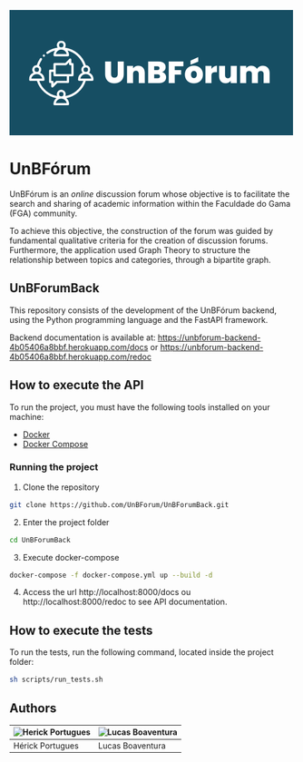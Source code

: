 ![unbforum_logo](./assets/logo.png)

# UnBFórum

UnBFórum is an *online* discussion forum whose objective is to facilitate the search and sharing of academic information within the Faculdade do Gama (FGA) community.

To achieve this objective, the construction of the forum was guided by fundamental qualitative criteria for the creation of discussion forums. Furthermore, the application used Graph Theory to structure the relationship between topics and categories, through a bipartite graph.

## UnBForumBack

This repository consists of the development of the UnBFórum backend, using the Python programming language and the FastAPI framework.

Backend documentation is available at: https://unbforum-backend-4b05406a8bbf.herokuapp.com/docs or https://unbforum-backend-4b05406a8bbf.herokuapp.com/redoc

## How to execute the API

To run the project, you must have the following tools installed on your machine:

- [Docker](https://docs.docker.com/get-docker/)
- [Docker Compose](https://docs.docker.com/compose/install/)

### Running the project

1. Clone the repository
```bash
git clone https://github.com/UnBForum/UnBForumBack.git
```

2. Enter the project folder
```bash
cd UnBForumBack
```

3. Execute docker-compose
```bash
docker-compose -f docker-compose.yml up --build -d
```

4. Access the url http://localhost:8000/docs ou http://localhost:8000/redoc to see API documentation.

## How to execute the tests

To run the tests, run the following command, located inside the project folder:
```bash
sh scripts/run_tests.sh
```

## Authors

| ![Herick Portugues](https://github.com/herickport.png?size=96) | ![Lucas Boaventura](https://github.com/lboaventura25.png?size=96) |
|----------------------------------------------------------------|-------------------------------------------------------------------|
| Hérick Portugues                                               | Lucas Boaventura                                                  |

